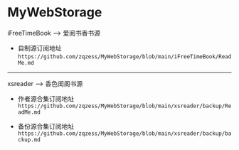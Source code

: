 # MyWebStorage

iFreeTimeBook   --> 爱阅书香书源

- 自制源订阅地址``https://github.com/zqzess/MyWebStorage/blob/main/iFreeTimeBook/ReadMe.md``

***************************************************************
xsreader        --> 香色闺阁书源

- 作者源合集订阅地址``https://github.com/zqzess/MyWebStorage/blob/main/xsreader/backup/ReadMe.md``

- 备份源合集订阅地址``https://github.com/zqzess/MyWebStorage/blob/main/xsreader/backup/backup.md``


